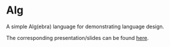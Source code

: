 # Alg

A simple Alg(ebra) language for demonstrating language design.

The corresponding presentation/slides can be found [here](https://docs.google.com/presentation/d/e/2PACX-1vR-gi-XarSO2jFDI98Ga25OhfGCbJ_bYBRIHERbs5cKoip8fWg-Xxpqo-PFrvAjU3sfRp0-5RFPifc1/pub?start=false&loop=false&delayms=3000).
